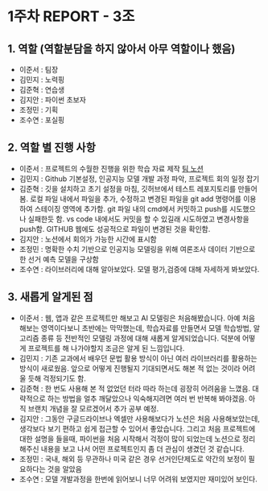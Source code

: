 # 1주차 REPORT - 3조

## 1. 역할 (역할분담을 하지 않아서 아무 역할이나 했음)

- 이준서 : 팀장
- 김민지 : 노력핑
- 김준혁 : 연습생
- 김지안 : 파이썬 초보자
- 조정민 : 기획
- 조수연 : 포실핑

## 2. 역할 별 진행 사항

- 이준서 : 프로젝트의 수월한 진행을 위한 학습 자료 제작 [팀 노션](https://www.notion.so/Uwith-3-136d19bfaa8380f8bb5ec6b0e093f8c9)
- 김민지 : Github 기본설정, 인공지능 모델 개발 과정 파악, 프로젝트 회의 일정 잡기
- 김준혁 : 깃을 설치하고 초기 설정을 마침, 깃허브에서 테스트 레포지토리를 만들어봄.
로컬 파일 내에서 파일을 추가, 수정하고 변경된 파일을 git add 명령어를 이용하여 스테이징 영역에 추가함.
git 파일 내의 cmd에서 커밋하고 push를 시도했으나 실패한듯 함.
vs code 내에서도 커밋을 할 수 있길래 시도하였고 변경사항을 push함.
GITHUB 웹에도 성공적으로 파일이 변경된 것을 확인함.
- 김지안 : 노션에서 회의가 가능한 시간에 표시함
- 조정민 : 명확한 수치 기반으로 인공지능 모델링을 위해 여론조사 데이터 기반으로 한 선거 예측 모델을 구상함 
- 조수연 : 라이브러리에 대해 알아보았다. 모델 평가,검증에 대해 자세하게 봐보았다.

## 3. 새롭게 알게된 점
- 이준서 : 웹, 앱과 같은 프로젝트만 해보고 AI 모델링은 처음해봤습니다. 아예 처음 해보는 영역이다보니 초반에는 막막했는데, 학습자료를 만들면서 모델 학습방법, 알고리즘 종류 등 전반적인 모델링 과정에 대해 새롭게 알게되었습니다. 덕분에 어떻게 프로젝트를 해 나가야할지 조금은 알게 된 느낌입니다.
- 김민지 : 기존 교과에서 배우던 문법 활용 방식이 아닌 여러 라이브러리를 활용하는 방식이 새로웠음. 앞으로 어떻게 진행될지 기대되면서도 해본 적 없는 것이라 어려울 듯해 걱정되기도 함.
- 김준혁 : 한 번도 사용해 본 적 없었던 터라 따라 하는데 굉장히 어려움을 느꼈음. 
대략적으로 하는 방법을 얼추 깨달았으나 익숙해지려면 여러 번 반복해 봐야겠음.
아직 브랜치 개념을 잘 모르겠어서 추가 공부 예정.
- 김지안 : 그동안 구글드라이브나 엑셀만 사용해보다가 노션은 처음 사용해보았는데, 생각보다 보기 편하고 쉽게 접근할 수 있어서 좋았습니다. 그리고 처음 프로젝트에 대한 설명을 들을때, 파이썬을 처음 시작해서 걱정이 많이 되었는데 노션으로 정리해주신 내용을 보고 나서 어떤 프로젝트인지 좀 더 관심이 생겼던 것 같습니다.
- 조정민 : 국내, 해외 등 무관하나 미국 같은 경우 선거인단제도로 약간의 보정이 필요하다는 것을 알았음
- 조수연 : 모델 개발과정을 한번에 읽어보니 너무 어려워 보였지만 재미있어 보인다.